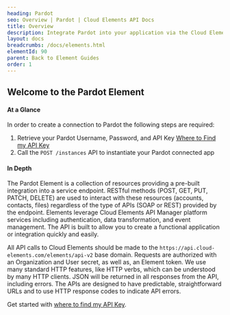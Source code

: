 ```yaml
---
heading: Pardot
seo: Overview | Pardot | Cloud Elements API Docs
title: Overview
description: Integrate Pardot into your application via the Cloud Elements APIs.
layout: docs
breadcrumbs: /docs/elements.html
elementId: 90
parent: Back to Element Guides
order: 1
---
```


## Welcome to the Pardot Element


#### At a Glance

In order to create a connection to Pardot the following steps are required:

1. Retrieve your Pardot Username, Password, and API Key
[Where to Find my API Key](pardot-endpoint-setup.html)
2. Call the `POST /instances` API to instantiate your Pardot connected app

#### In Depth

The Pardot Element is a collection of resources providing a pre-built integration into a service endpoint. RESTful methods (POST, GET, PUT, PATCH, DELETE) are used to interact with these resources (accounts, contacts, files) regardless of the type of APIs (SOAP or REST) provided by the endpoint. Elements leverage Cloud Elements API Manager platform services including authentication, data transformation, and event management.  The API is built to allow you to create a functional application or integration quickly and easily.

All API calls to Cloud Elements should be made to the `https://api.cloud-elements.com/elements/api-v2` base domain. Requests are authorized with an Organization and User secret, as well as, an Element token.  We use many standard HTTP features, like HTTP verbs, which can be understood by many HTTP clients. JSON will be returned in all responses from the API, including errors. The APIs are designed to have predictable, straightforward URLs and to use HTTP response codes to indicate API errors.

Get started with [where to find my API Key](pardot-endpoint-setup.html).
